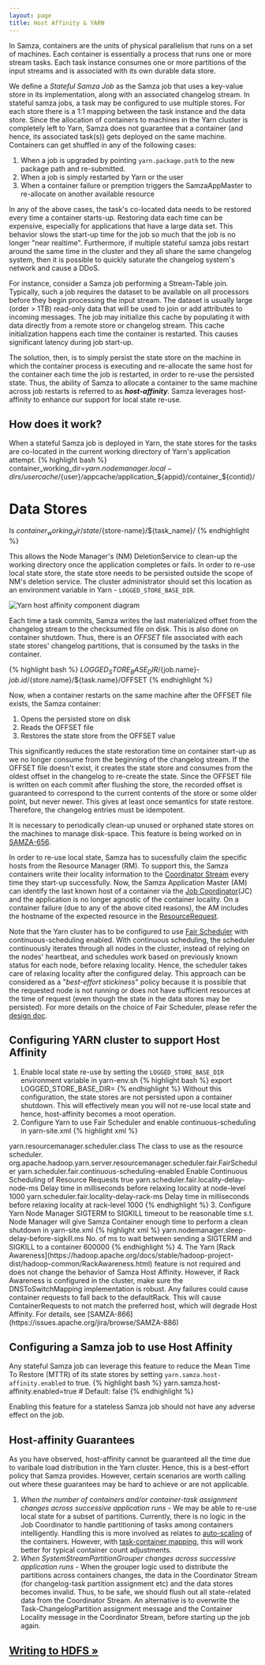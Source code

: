 ```yaml
---
layout: page
title: Host Affinity & YARN
---
```

<!--
   Licensed to the Apache Software Foundation (ASF) under one or more
   contributor license agreements.  See the NOTICE file distributed with
   this work for additional information regarding copyright ownership.
   The ASF licenses this file to You under the Apache License, Version 2.0
   (the "License"); you may not use this file except in compliance with
   the License.  You may obtain a copy of the License at

       http://www.apache.org/licenses/LICENSE-2.0

   Unless required by applicable law or agreed to in writing, software
   distributed under the License is distributed on an "AS IS" BASIS,
   WITHOUT WARRANTIES OR CONDITIONS OF ANY KIND, either express or implied.
   See the License for the specific language governing permissions and
   limitations under the License.
-->

In Samza, containers are the units of physical parallelism that runs on a set of machines. Each container is essentially a process that runs one or more stream tasks. Each task instance consumes one or more partitions of the input streams and is associated with its own durable data store.

We define a *Stateful Samza Job* as the Samza job that uses a key-value store in its implementation, along with an associated changelog stream. In stateful samza jobs, a task may be configured to use multiple stores. For each store there is a 1:1 mapping between the task instance and the data store. Since the allocation of containers to machines in the Yarn cluster is completely left to Yarn, Samza does not guarantee that a container (and hence, its associated task(s)) gets deployed on the same machine. Containers can get shuffled in any of the following cases:

1. When a job is upgraded by pointing <code>yarn.package.path</code> to the new package path and re-submitted.
2. When a job is simply restarted by Yarn or the user
3. When a container failure or premption triggers the SamzaAppMaster to re-allocate on another available resource

In any of the above cases, the task's co-located data needs to be restored every time a container starts-up. Restoring data each time can be expensive, especially for applications that have a large data set. This behavior slows the start-up time for the job so much that the job is no longer "near realtime". Furthermore, if multiple stateful samza jobs restart around the same time in the cluster and they all share the same changelog system, then it is possible to quickly saturate the changelog system's network and cause a DDoS.

For instance, consider a Samza job performing a Stream-Table join. Typically, such a job requires the dataset to be available on all processors before they begin processing the input stream. The dataset is usually large (order > 1TB) read-only data that will be used to join or add attributes to incoming messages. The job may initialize this cache by populating it with data directly from a remote store or changelog stream. This cache initialization happens each time the container is restarted. This causes significant latency during job start-up.

The solution, then, is to simply persist the state store on the machine in which the container process is executing and re-allocate the same host for the container each time the job is restarted, in order to re-use the persisted state. Thus, the ability of Samza to allocate a container to the same machine across job restarts is referred to as ***host-affinity***. Samza leverages host-affinity to enhance our support for local state re-use.

## How does it work?

When a stateful Samza job is deployed in Yarn, the state stores for the tasks are co-located in the current working directory of Yarn's application attempt.
{% highlight bash %}
container_working_dir=${yarn.nodemanager.local-dirs}/usercache/${user}/appcache/application_${appid}/container_${contid}/

# Data Stores
ls ${container_working_dir}/state/${store-name}/${task_name}/
{% endhighlight %}

This allows the Node Manager's (NM) DeletionService to clean-up the working directory once the application completes or fails. In order to re-use local state store, the state store needs to be persisted outside the scope of NM's deletion service. The cluster administrator should set this location as an environment variable in Yarn - <code>LOGGED\_STORE\_BASE\_DIR</code>.

<img src="/img/{{site.version}}/learn/documentation/yarn/samza-host-affinity.png" alt="Yarn host affinity component diagram" style="max-width: 100%; height: auto;"/>

Each time a task commits, Samza writes the last materialized offset from the changelog stream to the checksumed file on disk. This is also done on container shutdown. Thus, there is an *OFFSET* file associated with each state stores' changelog partitions, that is consumed by the tasks in the container.

{% highlight bash %}
${LOGGED_STORE_BASE_DIR}/${job.name}-${job.id}/${store.name}/${task.name}/OFFSET
{% endhighlight %}

Now, when a container restarts on the same machine after the OFFSET file exists, the Samza container:

1. Opens the persisted store on disk
2. Reads the OFFSET file
3. Restores the state store from the OFFSET value

This significantly reduces the state restoration time on container start-up as we no longer consume from the beginning of the changelog stream. If the OFFSET file doesn't exist, it creates the state store and consumes from the oldest offset in the changelog to re-create the state. Since the OFFSET file is written on each commit after flushing the store, the recorded offset is guaranteed to correspond to the current contents of the store or some older point, but never newer. This gives at least once semantics for state restore. Therefore, the changelog entries must be idempotent.

It is necessary to periodically clean-up unused or orphaned state stores on the machines to manage disk-space. This feature is being worked on in [SAMZA-656](https://issues.apache.org/jira/browse/SAMZA-656).

In order to re-use local state, Samza has to sucessfully claim the specific hosts from the Resource Manager (RM). To support this, the Samza containers write their locality information to the [Coordinator Stream](../container/coordinator-stream.html) every time they start-up successfully. Now, the Samza Application Master (AM) can identify the last known host of a container via the [Job Coordinator](../container/coordinator-stream.html)(JC) and the application is no longer agnostic of the container locality. On a container failure (due to any of the above cited reasons), the AM includes the hostname of the expected resource in the [ResourceRequest](https://github.com/apache/hadoop/blob/trunk/hadoop-yarn-project/hadoop-yarn/hadoop-yarn-api/src/main/java/org/apache/hadoop/yarn/api/records/ResourceRequest.java#L239]).

Note that the Yarn cluster has to be configured to use [Fair Scheduler](https://hadoop.apache.org/docs/r2.6.0/hadoop-yarn/hadoop-yarn-site/FairScheduler.html) with continuous-scheduling enabled. With continuous scheduling, the scheduler continuously iterates through all nodes in the cluster, instead of relying on the nodes' heartbeat, and schedules work based on previously known status for each node, before relaxing locality. Hence, the scheduler takes care of relaxing locality after the configured delay. This approach can be considered as a "*best-effort stickiness*" policy because it is possible that the requested node is not running or does not have sufficient resources at the time of request (even though the state in the data stores may be persisted). For more details on the choice of Fair Scheduler, please refer the [design doc](https://issues.apache.org/jira/secure/attachment/12726945/DESIGN-SAMZA-617-2.pdf).


## Configuring YARN cluster to support Host Affinity

1. Enable local state re-use by setting the <code>LOGGED\_STORE\_BASE\_DIR</code> environment variable in yarn-env.sh {% highlight bash %}
export LOGGED_STORE_BASE_DIR=<path-for-state-stores>
{% endhighlight %} Without this configuration, the state stores are not persisted upon a container shutdown. This will effectively mean you will not re-use local state and hence, host-affinity becomes a moot operation.
2. Configure Yarn to use Fair Scheduler and enable continuous-scheduling in yarn-site.xml {% highlight xml %}
<property>
    <name>yarn.resourcemanager.scheduler.class</name>
    <description>The class to use as the resource scheduler.</description>
    <value>org.apache.hadoop.yarn.server.resourcemanager.scheduler.fair.FairScheduler</value>
</property>
<property>
    <name>yarn.scheduler.fair.continuous-scheduling-enabled</name>
    <description>Enable Continuous Scheduling of Resource Requests</description>
    <value>true</value>
</property>
<property>
    <name>yarn.scheduler.fair.locality-delay-node-ms</name>
    <description>Delay time in milliseconds before relaxing locality at node-level</description>
    <value>1000</value>  <!-- Should be tuned per requirement -->
</property>
<property>
    <name>yarn.scheduler.fair.locality-delay-rack-ms</name>
    <description>Delay time in milliseconds before relaxing locality at rack-level</description>
    <value>1000</value> <!-- Should be tuned per requirement -->
</property>
{% endhighlight %}
3. Configure Yarn Node Manager SIGTERM to SIGKILL timeout to be reasonable time s.t. Node Manager will give Samza Container enough time to perform a clean shutdown in yarn-site.xml {% highlight xml %}
<property>
    <name>yarn.nodemanager.sleep-delay-before-sigkill.ms</name>
    <description>No. of ms to wait between sending a SIGTERM and SIGKILL to a container</description>
    <value>600000</value> <!-- Set it to 10min to allow enough time for clean shutdown of containers -->
</property>
{% endhighlight %}
4. The Yarn [Rack Awareness](https://hadoop.apache.org/docs/stable/hadoop-project-dist/hadoop-common/RackAwareness.html) feature is not required and does not change the behavior of Samza Host Affinity. However, if Rack Awareness is configured in the cluster, make sure the DNSToSwitchMapping implementation is robust. Any failures could cause container requests to fall back to the defaultRack. This will cause ContainerRequests to not match the preferred host, which will degrade Host Affinity. For details, see [SAMZA-866](https://issues.apache.org/jira/browse/SAMZA-886)

## Configuring a Samza job to use Host Affinity
Any stateful Samza job can leverage this feature to reduce the Mean Time To Restore (MTTR) of its state stores by setting <code>yarn.samza.host-affinity.enabled</code> to true.
{% highlight bash %}
yarn.samza.host-affinity.enabled=true  # Default: false
{% endhighlight %}

Enabling this feature for a stateless Samza job should not have any adverse effect on the job.


## Host-affinity Guarantees
As you have observed, host-affinity cannot be guaranteed all the time due to varibale load distribution in the Yarn cluster. Hence, this is a best-effort policy that Samza provides. However, certain scenarios are worth calling out where these guarantees may be hard to achieve or are not applicable.

1. _When the number of containers and/or container-task assignment changes across successive application runs_ - We may be able to re-use local state for a subset of partitions. Currently, there is no logic in the Job Coordinator to handle partitioning of tasks among containers intelligently. Handling this is more involved as relates to [auto-scaling](https://issues.apache.org/jira/browse/SAMZA-336) of the containers. However, with [task-container mapping](https://issues.apache.org/jira/browse/SAMZA-906), this will work better for typical container count adjustments.
2. _When SystemStreamPartitionGrouper changes across successive application runs_ - When the grouper logic used to distribute the partitions across containers changes, the data in the Coordinator Stream (for changelog-task partition assignment etc) and the data stores becomes invalid. Thus, to be safe, we should flush out all state-related data from the Coordinator Stream. An alternative is to overwrite the Task-ChangelogPartition assignment message and the Container Locality message in the Coordinator Stream, before starting up the job again.

## [Writing to HDFS &raquo;](../hdfs/producer.html)